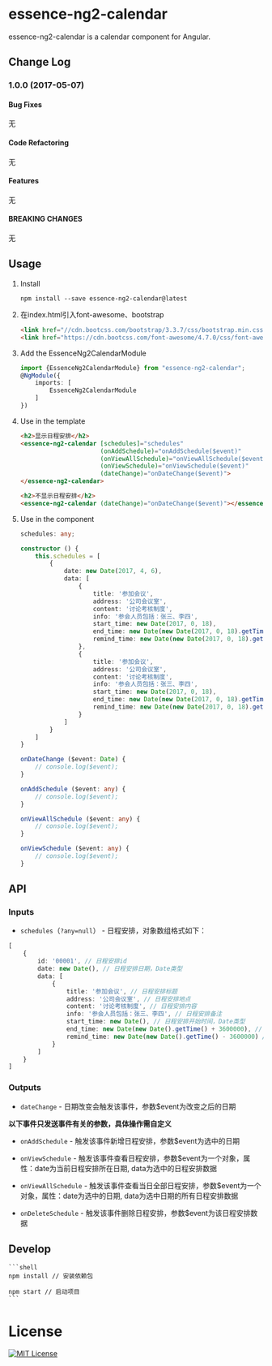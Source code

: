 # essence-ng2-calendar

essence-ng2-calendar is a calendar component for Angular.

## Change Log

### 1.0.0 (2017-05-07)

#### Bug Fixes

无

#### Code Refactoring

无

#### Features

无

#### BREAKING CHANGES

无

## Usage

1. Install

	```shell
	npm install --save essence-ng2-calendar@latest
	```
	
2. 在index.html引入font-awesome、bootstrap

	```html
	<link href="//cdn.bootcss.com/bootstrap/3.3.7/css/bootstrap.min.css" rel="stylesheet">
	<link href="https://cdn.bootcss.com/font-awesome/4.7.0/css/font-awesome.min.css" rel="stylesheet">
	```

3. Add the EssenceNg2CalendarModule

	```typescript
	import {EssenceNg2CalendarModule} from "essence-ng2-calendar";
	@NgModule({
	    imports: [
	        EssenceNg2CalendarModule
	    ]
	})
	```

4. Use in the template

	```html
	<h2>显示日程安排</h2>
    <essence-ng2-calendar [schedules]="schedules"
                          (onAddSchedule)="onAddSchedule($event)"
                          (onViewAllSchedule)="onViewAllSchedule($event)"
                          (onViewSchedule)="onViewSchedule($event)"
                          (dateChange)="onDateChange($event)">
    </essence-ng2-calendar>
    
    <h2>不显示日程安排</h2>
    <essence-ng2-calendar (dateChange)="onDateChange($event)"></essence-ng2-calendar>
	```

5. Use in the component

	```typescript
	schedules: any;
    
    constructor () {
        this.schedules = [
            {
                date: new Date(2017, 4, 6),
                data: [
                    {
                        title: '参加会议',
                        address: '公司会议室',
                        content: '讨论考核制度',
                        info: '参会人员包括：张三、李四',
                        start_time: new Date(2017, 0, 18),
                        end_time: new Date(new Date(2017, 0, 18).getTime() + 3600000),
                        remind_time: new Date(new Date(2017, 0, 18).getTime() - 3600000)
                    },
                    {
                        title: '参加会议',
                        address: '公司会议室',
                        content: '讨论考核制度',
                        info: '参会人员包括：张三、李四',
                        start_time: new Date(2017, 0, 18),
                        end_time: new Date(new Date(2017, 0, 18).getTime() + 3600000),
                        remind_time: new Date(new Date(2017, 0, 18).getTime() - 3600000)
                    }
                ]
            }
        ]
    }

    onDateChange ($event: Date) {
        // console.log($event);
    }

    onAddSchedule ($event: any) {
        // console.log($event);
    }

    onViewAllSchedule ($event: any) {
        // console.log($event);
    }

    onViewSchedule ($event: any) {
        // console.log($event);
    }
	```

## API

### Inputs

- `schedules`（`?any=null`） - 日程安排，对象数组格式如下：
```typescript
[
    {
        id: '00001', // 日程安排id
        date: new Date(), // 日程安排日期，Date类型
        data: [
            {
                title: '参加会议', // 日程安排标题
                address: '公司会议室', // 日程安排地点
                content: '讨论考核制度', // 日程安排内容
                info: '参会人员包括：张三、李四', // 日程安排备注
                start_time: new Date(), // 日程安排开始时间，Date类型
                end_time: new Date(new Date().getTime() + 3600000), // 日程安排结束时间，Date类型
                remind_time: new Date(new Date().getTime() - 3600000) // 日程安排提醒时间，Date类型
            }
        ]
    }
]
```

### Outputs

- `dateChange` - 日期改变会触发该事件，参数$event为改变之后的日期

**以下事件只发送事件有关的参数，具体操作需自定义**

- `onAddSchedule` - 触发该事件新增日程安排，参数$event为选中的日期

- `onViewSchedule` - 触发该事件查看日程安排，参数$event为一个对象，属性：date为当前日程安排所在日期, data为选中的日程安排数据

- `onViewAllSchedule` - 触发该事件查看当日全部日程安排，参数$event为一个对象，属性：date为选中的日期, data为选中日期的所有日程安排数据

- `onDeleteSchedule` - 触发该事件删除日程安排，参数$event为该日程安排数据

## Develop

	```shell
	npm install // 安装依赖包
	
	npm start // 启动项目
	```

# License

[![MIT License](https://img.shields.io/badge/license-MIT-blue.svg?style=flat)](/LICENSE)
